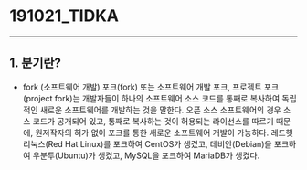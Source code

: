 # 191021_TIDKA
<hr>

## 1. 분기란?
- fork (소프트웨어 개발)
포크(fork) 또는 소프트웨어 개발 포크, 프로젝트 포크(project fork)는 개발자들이 하나의 소프트웨어 소스 코드를 통째로 복사하여 
독립적인 새로운 소프트웨어를 개발하는 것을 말한다. 오픈 소스 소프트웨어의 경우 소스 코드가 공개되어 있고, 
통째로 복사하는 것이 허용되는 라이선스를 따르기 때문에, 원저작자의 허가 없이 포크를 통한 새로운 소프트웨어 개발이 가능하다. 
레드햇 리눅스(Red Hat Linux)를 포크하여 CentOS가 생겼고, 데비안(Debian)을 포크하여 우분투(Ubuntu)가 생겼고, MySQL을 포크하여 MariaDB가 생겼다.
